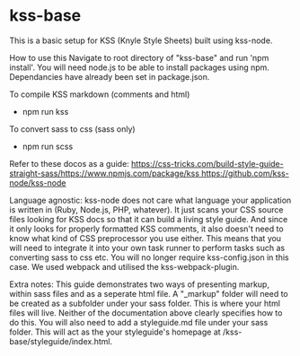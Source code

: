 # kss-base
This is a basic setup for KSS (Knyle Style Sheets) built using kss-node.

How to use this Navigate to root directory of "kss-base" and run 'npm install'.
You will need node.js to be able to install packages using npm. Dependancies have already been set in package.json.

To compile KSS markdown (comments and html)
- npm run kss

To convert sass to css (sass only)
- npm run scss
	
Refer to these docos as a guide: https://css-tricks.com/build-style-guide-straight-sass/https://www.npmjs.com/package/kss https://github.com/kss-node/kss-node

Language agnostic: 
kss-node does not care what language your application is written in (Ruby, Node.js, PHP, whatever). It just scans your CSS source files looking for KSS docs so that it can build a living style guide. And since it only looks for properly formatted KSS comments, it also doesn't need to know what kind of CSS preprocessor you use either. This means that you will need to integrate it into your own task runner to perform tasks such as converting sass to css etc. You will no longer require kss-config.json in this case. We used webpack and utilised the kss-webpack-plugin.

Extra notes: 
This guide demonstrates two ways of presenting markup, within sass files and as a seperate html file. A "_markup" folder will need to be created as a subfolder under your sass folder. This is where your html files will live. Neither of the documentation above clearly specifies how to do this. You will also need to add a styleguide.md file under your sass folder. This will act as the your styleguide's homepage at /kss-base/styleguide/index.html.
